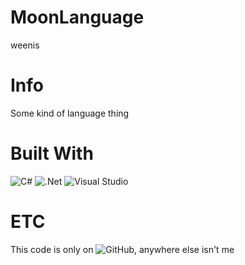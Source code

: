 # MoonLanguage
weenis

# Info
Some kind of language thing

# Built With

![C#](https://img.shields.io/badge/c%23-%23239120.svg?style=for-the-badge&logo=c-sharp&logoColor=white) ![.Net](https://img.shields.io/badge/.NET-5C2D91?style=for-the-badge&logo=.net&logoColor=white) ![Visual Studio](https://img.shields.io/badge/Visual%20Studio-5C2D91.svg?style=for-the-badge&logo=visual-studio&logoColor=white)

# ETC

This code is only on ![GitHub](https://img.shields.io/badge/github-%23121011.svg?style=for-the-badge&logo=github&logoColor=white), anywhere else isn't me
